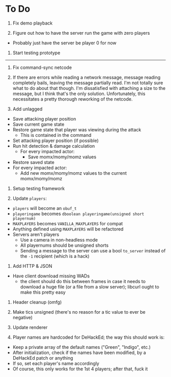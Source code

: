 # To Do

1. Fix demo playback

1. Figure out how to have the server run the game with zero players
  - Probably just have the server be player 0 for now

1. Start testing prototype

---

1. Fix command-sync netcode

1. If there are errors while reading a network message, message reading
   completely bails, leaving the message partially read.  I'm not totally sure
   what to do about that though.  I'm dissatisfied with attaching a size to the
   message, but I think that's the only solution.  Unfortunately, this
   necessitates a pretty thorough reworking of the netcode.

1. Add unlagged
  - Save attacking player position
  - Save current game state
  - Restore game state that player was viewing during the attack
    - This is contained in the command
  - Set attacking player position (if possible)
  - Run hit detection & damage calculation
    - For every impacted actor:
      - Save momx/momy/momz values
  - Restore saved state
  - For every impacted actor:
    - Add new momx/momy/momz values to the current momx/momy/momz

1. Setup testing framework

1. Update `players`:
  - `players` will become an `obuf_t`
  - `playeringame` becomes `dboolean playeringame(unsigned short playernum)`
  - `MAXPLAYERS` becomes `VANILLA_MAXPLAYERS` for compat
  - Anything defined using `MAXPLAYERS` will be refactored
  - Servers aren't players
    - Use a camera in non-headless mode
    - All playernums should be unsigned shorts
    - Sending a message to the server can use a bool `to_server` instead of the
      `-1` recipient (which is a hack)

1. Add HTTP & JSON
  - Have client download missing WADs
    - the client should do this between frames in case it needs to download a
      huge file (or a file from a slow server); libcurl ought to make this
      pretty easy

1. Header cleanup (omfg)

1. Make tics unsigned (there's no reason for a tic value to ever be negative)

1. Update renderer

1. Player names are hardcoded for DeHackEd; the way this should work is:
  - Keep a private array of the default names ("Green", "Indigo", etc.)
  - After initialization, check if the names have been modified, by a DeHackEd
    patch or anything
  - If so, set each player's name accordingly
  - Of course, this only works for the 1st 4 players; after that, fuck it


